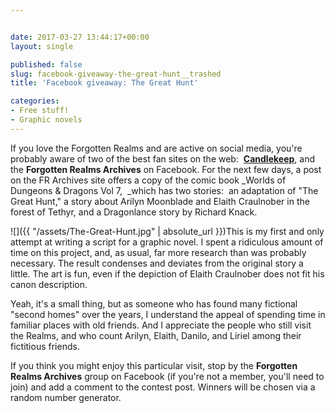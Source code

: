 ```yaml
---


date: 2017-03-27 13:44:17+00:00
layout: single

published: false
slug: facebook-giveaway-the-great-hunt__trashed
title: 'Facebook giveaway: The Great Hunt'

categories:
- Free stuff!
- Graphic novels
---
```


If you love the Forgotten Realms and are active on social media, you're probably aware of two of the best fan sites on the web:  [**Candlekeep**](http://www.candlekeep.com), and the **Forgotten Realms Archives** on Facebook. For the next few days, a post on the FR Archives site offers a copy of the comic book _Worlds of Dungeons & Dragons Vol 7,  _which has two stories:  an adaptation of "The Great Hunt," a story about Arilyn Moonblade and Elaith Craulnober in the forest of Tethyr, and a Dragonlance story by Richard Knack.

![]({{ "/assets/The-Great-Hunt.jpg" | absolute_url }})This is my first and only attempt at writing a script for a graphic novel. I spent a ridiculous amount of time on this project, and, as usual, far more research than was probably necessary. The result condenses and deviates from the original story a little. The art is fun, even if the depiction of Elaith Craulnober does not fit his canon description.

Yeah, it's a small thing, but as someone who has found many fictional "second homes" over the years, I understand the appeal of spending time in familiar places with old friends. And I appreciate the people who still visit the Realms, and who count Arilyn, Elaith, Danilo, and Liriel among their fictitious friends.

If you think you might enjoy this particular visit, stop by the **Forgotten Realms Archives** group on Facebook (if you're not a member, you'll need to join) and add a comment to the contest post. Winners will be chosen via a random number generator.


